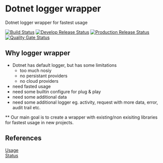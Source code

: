 # Dotnet logger wrapper
Dotnet logger wrapper for fastest usage

[![Build Status](https://dev.azure.com/CLiCS0832/DotnetCoreLogger/_apis/build/status/BrainStation-23.AspNetCoreLogger?branchName=develop)](https://dev.azure.com/CLiCS0832/DotnetCoreLogger/_build/latest?definitionId=13&branchName=develop)
[![Develop Release Status](https://vsrm.dev.azure.com/CLiCS0832/_apis/public/Release/badge/4f3d3ec5-6d43-4f46-b1fd-7b8d37a4cceb/1/1)](
https://dev.azure.com/CLiCS0832/DotnetCoreLogger/_release?definitionId=1&view=mine&_a=releases)
[![Production Release Status](https://vsrm.dev.azure.com/CLiCS0832/_apis/public/Release/badge/4f3d3ec5-6d43-4f46-b1fd-7b8d37a4cceb/1/2)](
https://dev.azure.com/CLiCS0832/DotnetCoreLogger/_release?definitionId=1&view=mine&_a=releases)
[![Quality Gate Status](http://52.255.157.110:9000/api/project_badges/measure?project=DotnetCoreLogger&metric=alert_status&token=e6a362d8ded3f255599c8c0ebad252eed46f548e)](http://52.255.157.110:9000/dashboard?id=DotnetCoreLogger)


## Why logger wrapper
- Dotnet has default logger, but has some limitations
  - too much nosiy
  - no persistant providers
  - no cloud providers
- need fasted usage
- need some builtin configure for plug & play
- need some additional data
- need some additional logger eg. activity, request with more data, error, audit trail etc.

** Our main goal is to create a wrapper with existing/non exisiting libraries for fastest usage in  new projects.

## References
[Usage](usage.md)  
[Status](status.md) 



